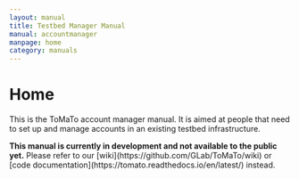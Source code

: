 ```yaml
---
layout: manual
title: Testbed Manager Manual
manual: accountmanager
manpage: home
category: manuals
---
```


# Home

This is the ToMaTo account manager manual. It is aimed at people that need to set up and manage accounts in an existing testbed infrastructure.

<div class="alert alert-danger"><strong>This manual is currently in development and not available to the public yet.</strong> Please refer to our [wiki](https://github.com/GLab/ToMaTo/wiki) or [code documentation](https://tomato.readthedocs.io/en/latest/) instead.</div>
